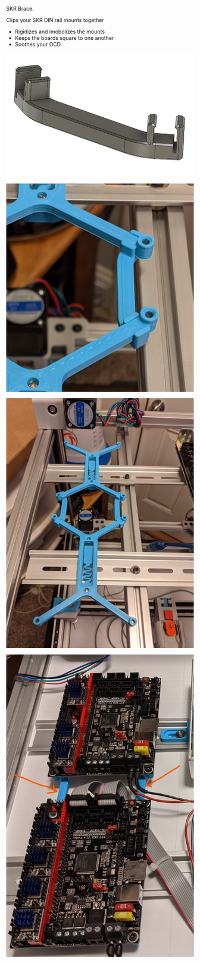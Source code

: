 SKR Brace.

Clips your SKR DIN rail mounts together
- Rigidizes and imobolizes the mounts
- Keeps the boards square to one another
- Soothes your OCD

![skr_brace](cad1.png)

![skr_brace](pic1.png)

![skr_brace](pic2.jpg)

![skr_brace](pic3.png)
